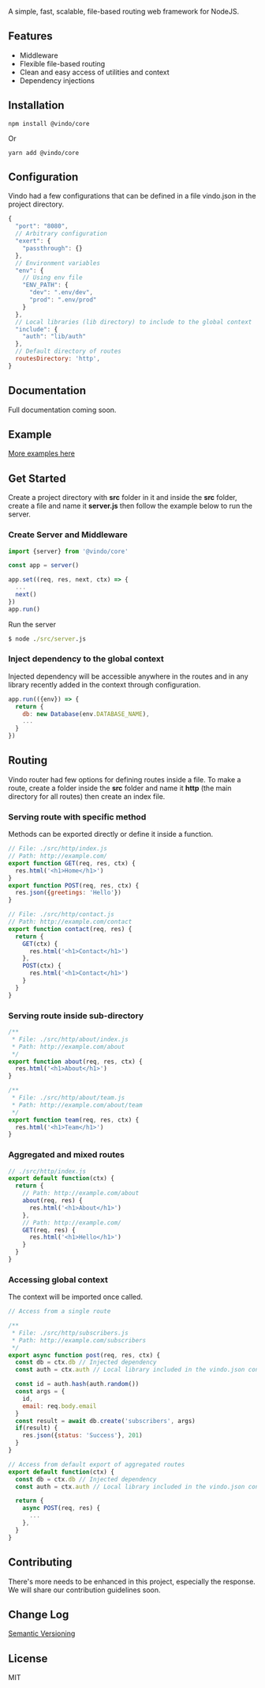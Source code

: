 A simple, fast, scalable, file-based routing web framework for NodeJS.

## Features
  * Middleware
  * Flexible file-based routing
  * Clean and easy access of utilities and context
  * Dependency injections

## Installation
```
npm install @vindo/core
```
Or
```
yarn add @vindo/core
```

## Configuration
Vindo had a few configurations that can be defined in a file vindo.json in the project directory.
```js
{
  "port": "8080",
  // Arbitrary configuration
  "exert": {
    "passthrough": {}
  },
  // Environment variables
  "env": {
    // Using env file
    "ENV_PATH": {
      "dev": ".env/dev",
      "prod": ".env/prod"
    }
  },
  // Local libraries (lib directory) to include to the global context
  "include": {
    "auth": "lib/auth"
  },
  // Default directory of routes
  routesDirectory: 'http',
}
```

## Documentation
Full documentation coming soon.

## Example

[More examples here](example)

## Get Started
Create a project directory with __src__ folder in it and inside the __src__ folder, create a file and name it __server.js__ then follow the example below to run the server.


### Create Server and Middleware
```js
import {server} from '@vindo/core'

const app = server()

app.set((req, res, next, ctx) => {
  ...
  next()
})
app.run()
```

Run the server
```cmd
$ node ./src/server.js
```

### Inject dependency to the global context
Injected dependency will be accessible anywhere in the routes and in any library recently added in the context through configuration.

```js
app.run(({env}) => {
  return {
    db: new Database(env.DATABASE_NAME),
    ...
  }
})
```

## Routing
Vindo router had few options for defining routes inside a file. To make a route, create a folder inside the __src__ folder and name it __http__ (the main directory for all routes) then create an index file.

### Serving route with specific method
Methods can be exported directly or define it inside a function.

```js
// File: ./src/http/index.js
// Path: http://example.com/
export function GET(req, res, ctx) {
  res.html('<h1>Home</h1>')
}
export function POST(req, res, ctx) {
  res.json({greetings: 'Hello'})
}
```
```js
// File: ./src/http/contact.js
// Path: http://example.com/contact
export function contact(req, res) {
  return {
    GET(ctx) {
      res.html('<h1>Contact</h1>')
    },
    POST(ctx) {
      res.html('<h1>Contact</h1>')
    }
  }
}
```

### Serving route inside sub-directory

```js
/**
 * File: ./src/http/about/index.js
 * Path: http://example.com/about
 */
export function about(req, res, ctx) {
  res.html('<h1>About</h1>')
}
```

```js
/**
 * File: ./src/http/about/team.js
 * Path: http://example.com/about/team
 */
export function team(req, res, ctx) {
  res.html('<h1>Team</h1>')
}
```

### Aggregated and mixed routes
```js
// ./src/http/index.js
export default function(ctx) {
  return {
    // Path: http://example.com/about
    about(req, res) {
      res.html('<h1>About</h1>')
    },
    // Path: http://example.com/
    GET(req, res) {
      res.html('<h1>Hello</h1>')
    }
  }
}
```


### Accessing global context
The context will be imported once called.
```js
// Access from a single route

/**
 * File: ./src/http/subscribers.js
 * Path: http://example.com/subscribers
 */
export async function post(req, res, ctx) {
  const db = ctx.db // Injected dependency
  const auth = ctx.auth // Local library included in the vindo.json configutation

  const id = auth.hash(auth.random())
  const args = {
    id,
    email: req.body.email
  }
  const result = await db.create('subscribers', args)
  if(result) {
    res.json({status: 'Success'}, 201)
  }
}
```

```js
// Access from default export of aggregated routes
export default function(ctx) {
  const db = ctx.db // Injected dependency
  const auth = ctx.auth // Local library included in the vindo.json configutation

  return {
    async POST(req, res) {
      ...
    },
  }
}
```


## Contributing
There's more needs to be enhanced in this project, especially the response. We will share our contribution guidelines soon.


## Change Log

[Semantic Versioning](http://semver.org/)

## License

MIT
